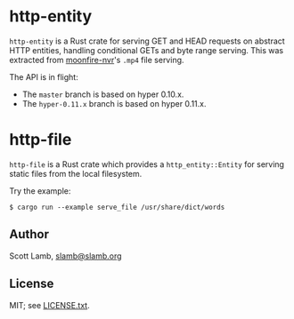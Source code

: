 # http-entity

`http-entity` is a Rust crate for serving GET and HEAD requests on abstract
HTTP entities, handling conditional GETs and byte range serving. This was
extracted from [moonfire-nvr](https://github.com/scottlamb/moonfire-nvr)'s
`.mp4` file serving.

The API is in flight:

   * The `master` branch is based on hyper 0.10.x.
   * The `hyper-0.11.x` branch is based on hyper 0.11.x.

# http-file

`http-file` is a Rust crate which provides a `http_entity::Entity`
for serving static files from the local filesystem.

Try the example:

```
$ cargo run --example serve_file /usr/share/dict/words
```

## Author

Scott Lamb, slamb@slamb.org

## License

MIT; see [LICENSE.txt](LICENSE.txt).
